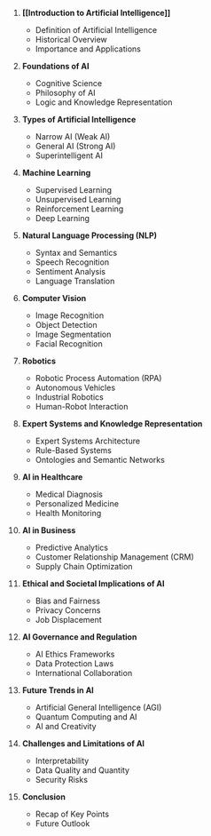 

1. **[[Introduction to Artificial Intelligence]]**
   - Definition of Artificial Intelligence
   - Historical Overview
   - Importance and Applications

2. **Foundations of AI**
   - Cognitive Science
   - Philosophy of AI
   - Logic and Knowledge Representation

3. **Types of Artificial Intelligence**
   - Narrow AI (Weak AI)
   - General AI (Strong AI)
   - Superintelligent AI

4. **Machine Learning**
   - Supervised Learning
   - Unsupervised Learning
   - Reinforcement Learning
   - Deep Learning

5. **Natural Language Processing (NLP)**
   - Syntax and Semantics
   - Speech Recognition
   - Sentiment Analysis
   - Language Translation

6. **Computer Vision**
   - Image Recognition
   - Object Detection
   - Image Segmentation
   - Facial Recognition

7. **Robotics**
   - Robotic Process Automation (RPA)
   - Autonomous Vehicles
   - Industrial Robotics
   - Human-Robot Interaction

8. **Expert Systems and Knowledge Representation**
   - Expert Systems Architecture
   - Rule-Based Systems
   - Ontologies and Semantic Networks

9. **AI in Healthcare**
   - Medical Diagnosis
   - Personalized Medicine
   - Health Monitoring

10. **AI in Business**
    - Predictive Analytics
    - Customer Relationship Management (CRM)
    - Supply Chain Optimization

11. **Ethical and Societal Implications of AI**
    - Bias and Fairness
    - Privacy Concerns
    - Job Displacement

12. **AI Governance and Regulation**
    - AI Ethics Frameworks
    - Data Protection Laws
    - International Collaboration

13. **Future Trends in AI**
    - Artificial General Intelligence (AGI)
    - Quantum Computing and AI
    - AI and Creativity

14. **Challenges and Limitations of AI**
    - Interpretability
    - Data Quality and Quantity
    - Security Risks

15. **Conclusion**
    - Recap of Key Points
    - Future Outlook